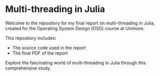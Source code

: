 # Multi-threading in Julia

Welcome to the repository for my final report on multi-threading in Julia, created for the Operating System Design (OSD) course at Unimore.

This repository includes:
- The source code used in the report
- The final PDF of the report

Explore the fascinating world of multi-threading in Julia through this comprehensive study.

